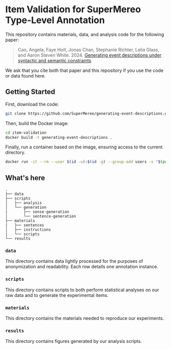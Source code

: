 # Item Validation for SuperMereo Type-Level Annotation

This repository contains materials, data, and analysis code for the 
following paper:

> Cao, Angela, Faye Holt, Jonas Chan, Stephanie Richter, Lelia Glass, and Aaron Steven White. 2024. [Generating event descriptions under syntactic and semantic constraints](https://ling.auf.net/lingbuzz/008208/current.pdf).

We ask that you cite both that paper and this repository if you use 
the code or data found here.

## Getting Started

First, download the code:

```bash
git clone https://github.com/SuperMereo/generating-event-descriptions.git
```

Then, build the Docker image:

```bash
cd item-validation
docker build -t generating-event-descriptions .
```

Finally, run a container based on the image, ensuring access to the
current directory.

```bash
docker run -it --rm --user $(id -u):$(id -g) --group-add users -v "$(pwd)":/home/jovyan -p 8888:8888 generating-event-descriptions
```

## What's here

```
.
├── data
├── scripts
│   ├── analysis
│   └── generation
|       ├── sense-generation
│       └── sentence-generation
├── materials
|   ├── sentences
│   ├── instructions
│   └── scripts
└── results

```

### `data`

This directory contains data lightly processed for the purposes of 
anonymization and readability. Each row details one annotation instance.

### `scripts`

This directory contains scripts to both perform statistical analyses on 
our raw data and to generate the experimental items.

### `materials`

This directory contains the materials needed to reproduce our experiments.

### `results`

This directory contains figures generated by our analysis scripts.